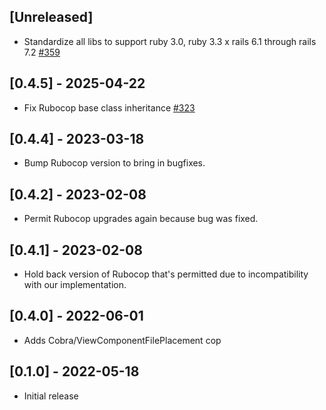 ## [Unreleased]

- Standardize all libs to support ruby 3.0, ruby 3.3 x rails 6.1 through rails 7.2 [#359](https://github.com/powerhome/power-tools/pull/359)

## [0.4.5] - 2025-04-22

- Fix Rubocop base class inheritance [#323](https://github.com/powerhome/power-tools/pull/323)

## [0.4.4] - 2023-03-18

- Bump Rubocop version to bring in bugfixes.

## [0.4.2] - 2023-02-08

- Permit Rubocop upgrades again because bug was fixed.

## [0.4.1] - 2023-02-08

- Hold back version of Rubocop that's permitted due to incompatibility with our implementation.

## [0.4.0] - 2022-06-01

- Adds Cobra/ViewComponentFilePlacement cop

## [0.1.0] - 2022-05-18

- Initial release
